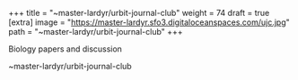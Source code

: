 
+++
title = "~master-lardyr/urbit-journal-club"
weight = 74
draft = true
[extra]
image = "https://master-lardyr.sfo3.digitaloceanspaces.com/ujc.jpg"
path = "~master-lardyr/urbit-journal-club"
+++


Biology papers and discussion

~master-lardyr/urbit-journal-club


